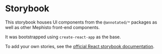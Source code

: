 <!---
  Copyright (c) Meta Platforms and its affiliates.
  This source code is licensed under the MIT license found in the
  LICENSE file in the root directory of this source tree.
-->

# Storybook

This storybook houses UI components from the `@annotated/*` packages as well as other Mephisto front-end components.

It was bootstrapped using `create-react-app` as the base.

To add your own stories, see the [official React storybook documentation](https://storybook.js.org/docs/react/get-started/introduction).